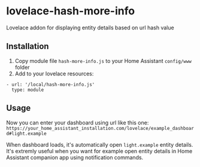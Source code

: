 # lovelace-hash-more-info
Lovelace addon for displaying entity details based on url hash value

## Installation
1. Copy module file `hash-more-info.js` to your Home Assistant `config/www` folder
2. Add to your lovelace resources:
```
- url: '/local/hash-more-info.js'
  type: module
```

## Usage
Now you can enter your dashboard using url like this one:
`https://your_home_assistant_installation.com/lovelace/example_dashboard#light.example`

When dashboard loads, it's automatically open `light.example` entity details.
It's extremly useful when you want for example open entity details in Home Assistant companion app using notification commands.